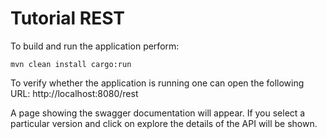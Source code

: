 # Tutorial REST

To build and run the application perform:

    mvn clean install cargo:run
    
To verify whether the application is running one can open the following URL: http://localhost:8080/rest
 
A page showing the swagger documentation will appear. If you select a particular version and click on explore the details of the API will be shown.

